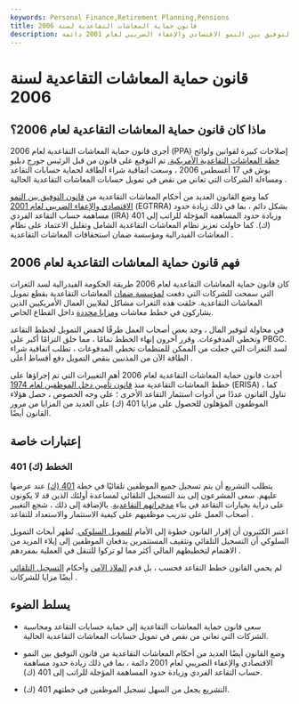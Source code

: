 ```yaml
---
keywords: Personal Finance,Retirement Planning,Pensions
title: قانون حماية المعاشات التقاعدية لسنة 2006
description: تضمن قانون حماية المعاشات التقاعدية لعام 2006 العديد من الأحكام من قانون التوفيق بين النمو الاقتصادي والإعفاء الضريبي لعام 2001 دائمة.
---
```


# قانون حماية المعاشات التقاعدية لسنة 2006
## ماذا كان قانون حماية المعاشات التقاعدية لعام 2006؟

أجرى قانون حماية المعاشات التقاعدية لعام 2006 (PPA) إصلاحات كبيرة لقوانين ولوائح [خطة المعاشات التقاعدية الأمريكية.](/pensionplan) تم التوقيع على قانون من قبل الرئيس جورج دبليو بوش في 17 أغسطس 2006 ، وسعت اتفاقية شراء الطاقة لحماية حسابات التقاعد ومساءلة الشركات التي تعاني من نقص في تمويل حسابات المعاشات التقاعدية الحالية .

كما وضع القانون العديد من أحكام المعاشات التقاعدية من [قانون التوفيق بين النمو الاقتصادي والإعفاء الضريبي لعام 2001](/egtrra) (EGTRRA) بشكل دائم ، بما في ذلك زيادة حدود مساهمة حساب التقاعد الفردي (IRA) وزيادة حدود المساهمة المؤجلة للراتب إلى 401 (ك). كما حاولت تعزيز نظام المعاشات التقاعدية الشامل وتقليل الاعتماد على نظام المعاشات الفيدرالية ومؤسسة ضمان استحقاقات المعاشات التقاعدية .

## فهم قانون حماية المعاشات التقاعدية لعام 2006

كان قانون حماية المعاشات التقاعدية لعام 2006 طريقة الحكومة الفيدرالية لسد الثغرات التي سمحت للشركات التي دفعت [لمؤسسة ضمان](/pbgc) المعاشات التقاعدية بقطع تمويل المعاشات التقاعدية. خلقت هذه الثغرات مشاكل لملايين العمال الأمريكيين الذين يشاركون في خطط معاشات [ومزايا محددة](/definedbenefitpensionplan) داخل القطاع الخاص.

في محاولة لتوفير المال ، وجد بعض أصحاب العمل طرقًا لخفض التمويل لخطط التقاعد وتخطي المدفوعات. وقرر آخرون إنهاء الخطط تمامًا ، مما خلق التزامًا أكبر على PBGC. لسد الثغرات التي جعلت من الممكن للمنظمات تخطي المدفوعات ، تطلب اتفاقية شراء الطاقة الآن من المذنبين بنقص التمويل دفع أقساط أعلى .

أحدث قانون حماية المعاشات التقاعدية لعام 2006 أهم التغييرات التي تم إجراؤها على خطط المعاشات التقاعدية منذ [قانون تأمين دخل الموظفين لعام 1974](/erisa) (ERISA) ، كما تناول القانون عددًا من أدوات استثمار التقاعد الأخرى ؛ على وجه الخصوص ، حصل هؤلاء الموظفون المؤهلون للحصول على مزايا 401 (ك) على العديد من المزايا من مرور القانون أيضًا.

## إعتبارات خاصة

### 401 (ك) الخطط

يتطلب التشريع أن يتم تسجيل جميع الموظفين تلقائيًا في خطة [401 (ك)](/401kplan) عند عرضها عليهم. سعى المشرعون إلى بند التسجيل التلقائي لمساعدة أولئك الذين قد لا يكونون على دراية بخيارات التقاعد في بناء [مدخراتهم التقاعدية](/retirement-planning). بالإضافة إلى ذلك ، شجع التغيير أصحاب العمل على تدريب موظفيهم على كيفية الاستثمار والاستعداد للتقاعد .

اعتبر الكثيرون أن إقرار القانون خطوة إلى الأمام [للتمويل السلوكي](/behavioralfinance). تُظهر أبحاث التمويل السلوكي أن التسجيل التلقائي وتثقيف المستثمرين يدفعان الموظفين إلى إيلاء المزيد من الاهتمام لتخطيطهم المالي أكثر مما لو تركوا للتنقل في العملية بمفردهم .

لم يحمي القانون خطط التقاعد فحسب ، بل قدم [الملاذ الآمن](/safeharbor) وأحكام [التسجيل التلقائي](/auto-enrollment-plan) أيضًا مزايا للشركات .

## يسلط الضوء

- سعى قانون حماية المعاشات التقاعدية إلى حماية حسابات التقاعد ومحاسبة الشركات التي تعاني من نقص في تمويل حسابات المعاشات التقاعدية الحالية.

- وضع القانون أيضًا العديد من أحكام المعاشات التقاعدية من قانون التوفيق بين النمو الاقتصادي والإعفاء الضريبي لعام 2001 دائمة ، بما في ذلك زيادة حدود مساهمة حساب التقاعد الفردي وزيادة حدود المساهمة المؤجلة للراتب إلى 401 (ك).

- التشريع يجعل من السهل تسجيل الموظفين في خطتهم 401 (ك).

